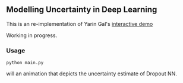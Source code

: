 ## Modelling Uncertainty in Deep Learning

This is an re-implementation of Yarin Gal's [interactive demo](http://mlg.eng.cam.ac.uk/yarin/blog_3d801aa532c1ce.html) 

Working in progress. 


### Usage

```{python}
python main.py
```

will an animation that depicts the uncertainty estimate of Dropout NN.
